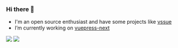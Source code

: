 ### Hi there 👋

- I'm an open source enthusiast and have some projects like [vssue](https://github.com/meteorlxy/vssue)
- I’m currently working on [vuepress-next](https://github.com/vuepress/vuepress-next)

![](https://github-readme-stats.vercel.app/api?username=meteorlxy&show_icons=true&icon_color=0366d6&text_color=24292e&bg_color=ffffff&hide_title=true)
![](https://github-readme-stats.vercel.app/api/top-langs/?username=meteorlxy&layout=compact)
